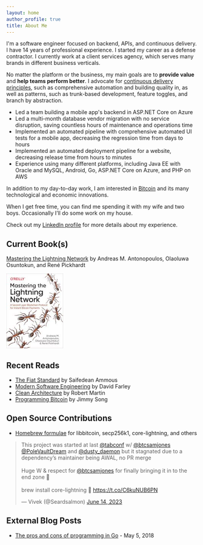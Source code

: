 ```yaml
---
layout: home
author_profile: true
title: About Me
---
```


I'm a software engineer focused on backend, APIs, and continuous delivery. I have 14 years of professional experience. I started my career as a defense contractor. I currently work at a client services agency, which serves many brands in different business verticals.

No matter the platform or the business, my main goals are to __provide value__ and __help teams perform better__. I advocate for [continuous delivery principles](https://continuousdelivery.com/principles/), such as comprehensive automation and building quality in, as well as patterns, such as trunk-based development, feature toggles, and branch by abstraction.

- Led a team building a mobile app's backend in ASP.NET Core on Azure
- Led a multi-month database vendor migration with no service disruption, saving countless hours of maintenance and operations time
- Implemented an automated pipeline with comprehensive automated UI tests for a mobile app, decreasing the regression time from days to hours
- Implemented an automated deployment pipeline for a website, decreasing release time from hours to minutes
- Experience using many different platforms, including Java EE with Oracle and MySQL, Android, Go, ASP.NET Core on Azure, and PHP on AWS

In addition to my day-to-day work, I am interested in [Bitcoin](https://bitcoin.org/en/) and its many technological and economic innovations.

When I get free time, you can find me spending it with my wife and two boys. Occasionally I’ll do some work on my house.

Check out my [LinkedIn profile](https://www.linkedin.com/in/samueldjones/) for more details about my experience.

## Current Book(s)

[Mastering the Lightning Network](https://www.amazon.com/Mastering-Lightning-Network-Blockchain-Protocol/dp/1492054860/) by Andreas M. Antonopoulos, Olaoluwa Osuntokun, and René Pickhardt

![Mastering the Lightning Network](assets/images/MasteringTheLightningNetwork.jpg)

## Recent Reads

- [The Fiat Standard](https://www.amazon.com/Fiat-Standard-Slavery-Alternative-Civilization/dp/1544526474/) by Saifedean Ammous
- [Modern Software Engineering](https://www.amazon.com/Modern-Software-Engineering-Discipline-Development/dp/0137314914/) by David Farley
- [Clean Architecture](https://www.amazon.com/Clean-Architecture-Craftsmans-Software-Structure/dp/0134494164/) by Robert Martin
- [Programming Bitcoin](https://www.amazon.com/Programming-Bitcoin-Learn-Program-Scratch/dp/1492031496/) by Jimmy Song

## Open Source Contributions

- [Homebrew formulae](https://github.com/Homebrew/homebrew-core/pulls?q=is%3Apr+author%3Asugarjig+is%3Aclosed) for libbitcoin, secp256k1, core-lightning, and others

<blockquote class="twitter-tweet"><p lang="en" dir="ltr">This project was started at last <a href="https://twitter.com/tabconf?ref_src=twsrc%5Etfw">@tabconf</a> w/ <a href="https://twitter.com/btcsamjones?ref_src=twsrc%5Etfw">@btcsamjones</a> <a href="https://twitter.com/PoleVaultDream?ref_src=twsrc%5Etfw">@PoleVaultDream</a> and <a href="https://twitter.com/dusty_daemon?ref_src=twsrc%5Etfw">@dusty_daemon</a> but it stagnated due to a dependency’s maintainer being AWAL, no PR merge<br><br>Huge W &amp; respect for <a href="https://twitter.com/btcsamjones?ref_src=twsrc%5Etfw">@btcsamjones</a> for finally bringing it in to the end zone 👏<br><br>brew install core-lightning 🚀 <a href="https://t.co/C6kuNUB6PN">https://t.co/C6kuNUB6PN</a></p>&mdash; Vivek (@Seardsalmon) <a href="https://twitter.com/Seardsalmon/status/1669018540337164288?ref_src=twsrc%5Etfw">June 14, 2023</a></blockquote> <script async src="https://platform.twitter.com/widgets.js" charset="utf-8"></script>

## External Blog Posts

- [The pros and cons of programming in Go](https://www.willowtreeapps.com/craft/the-pros-and-cons-of-programming-in-go) - May 5, 2018
